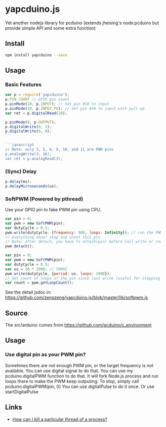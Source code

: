 # yapcduino.js

Yet another nodejs library for pcduino (extends jheising's node.pcduino but provide simple API and some extra function)

## Install

```bash
npm install yapcduino --save
```

## Usage


### Basic Features

```javascript
var p = require('yapcduino');
p.PIN_COUNT // GPIO pin count
p.pinMode(10, p.INPUT); // Set pin #10 to input
p.pinMode(10, p.INPUT_PU); // Set pin #10 to input with pull-up
var ret = p.digitalRead(10);
```

```javascript
p.pinMode(0, p.OUTPUT);
p.digitalWrite(0, 1);
p.digitalWrite(0, 0);
``

```javascript
// Note: only 3, 5, 6, 9, 10, and 11 are PWM pins
p.analogWrite(3, 16);
var ret = p.analogRead(3);
```

### (Sync) Delay

```javascript
p.delay(ms);
p.delayMicroseconds(us);
```

### SoftPWM (Powered by pthread)

Use your GPIO pin to fake PWM pin using CPU.

```javascript
var pin = 0;
var pwm = new SoftPWM(pin);
var dutyCycle = 0.5;
pwm.write(dutyCycle, {frequency: 980, loops: Infinity}); // run the PWM forever
// everything done? stop and unset this.pin
// Note: after detach, you have to attach(pin) before call write or read
pwm.detach();
```

```javascript
var pin = 0;
var pwm = new SoftPWM(pin);
var dutyCycle = 0.5;
var us = 20 * 1000; // 500HZ
pwm.write(dutyCycle, {period: us, loops: 1000});
// Get count of loops of the pin since last write (useful for stepping motor)
var count = pwm.getLoopCount();
```

See the detail jsdoc in: https://github.com/zenozeng/yapcduino.js/blob/master/lib/softpwm.js

## Source

The src/arduino comes from https://github.com/pcduino/c_environment

## Usage

### Use digital pin as your PWM pin?

Sometimes there are not enough PWM pin, or the target frequency is not available.
You can use digital signal to do that.
You can use my pcduino.digitalPWM function to do that. It will fork Node.js process and run loops there to make the PWM keep outputing. To stop, simply call pcduino.digitalPWM(pin, 0)
You can use digitalPulse to do it once. Or use startDigitalPulse

## Links

- [How can I kill a particular thread of a process?](http://unix.stackexchange.com/questions/1066/how-can-i-kill-a-particular-thread-of-a-process)
